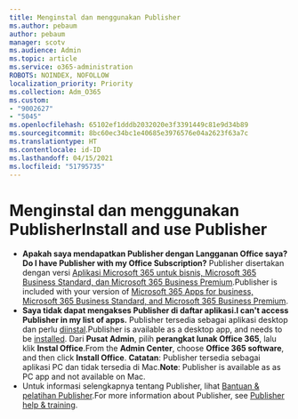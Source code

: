 ```yaml
---
title: Menginstal dan menggunakan Publisher
ms.author: pebaum
author: pebaum
manager: scotv
ms.audience: Admin
ms.topic: article
ms.service: o365-administration
ROBOTS: NOINDEX, NOFOLLOW
localization_priority: Priority
ms.collection: Adm_O365
ms.custom:
- "9002627"
- "5045"
ms.openlocfilehash: 65102ef1dddb2032020e3f3391449c81e9d34b89
ms.sourcegitcommit: 8bc60ec34bc1e40685e3976576e04a2623f63a7c
ms.translationtype: HT
ms.contentlocale: id-ID
ms.lasthandoff: 04/15/2021
ms.locfileid: "51795735"
---
```

# <a name="install-and-use-publisher"></a><span data-ttu-id="863c7-102">Menginstal dan menggunakan Publisher</span><span class="sxs-lookup"><span data-stu-id="863c7-102">Install and use Publisher</span></span>

- <span data-ttu-id="863c7-103">**Apakah saya mendapatkan Publisher dengan Langganan Office saya?**</span><span class="sxs-lookup"><span data-stu-id="863c7-103">**Do I have Publisher with my Office Subscription?**</span></span> <span data-ttu-id="863c7-104">Publisher disertakan dengan versi [Aplikasi Microsoft 365 untuk bisnis, Microsoft 365 Business Standard, dan Microsoft 365 Business Premium](https://products.office.com/compare-all-microsoft-office-products?activetab=tab:primaryr2).</span><span class="sxs-lookup"><span data-stu-id="863c7-104">Publisher is included with your version of [Microsoft 365 Apps for business, Microsoft 365 Business Standard, and Microsoft 365 Business Premium](https://products.office.com/compare-all-microsoft-office-products?activetab=tab:primaryr2).</span></span>
- <span data-ttu-id="863c7-105">**Saya tidak dapat mengakses Publisher di daftar aplikasi.**</span><span class="sxs-lookup"><span data-stu-id="863c7-105">**I can't access Publisher in my list of apps.**</span></span>  <span data-ttu-id="863c7-106">Publisher tersedia sebagai aplikasi desktop dan perlu [diinstal](https://support.office.com/article/Install-Office-apps-from-Office-365-dcf2d841-dac7-455b-9a77-fc8f7ee92702).</span><span class="sxs-lookup"><span data-stu-id="863c7-106">Publisher is available as a desktop app, and needs to be [installed](https://support.office.com/article/Install-Office-apps-from-Office-365-dcf2d841-dac7-455b-9a77-fc8f7ee92702).</span></span> <span data-ttu-id="863c7-107">Dari **Pusat Admin**, pilih **perangkat lunak Office 365**, lalu klik **Instal Office**.</span><span class="sxs-lookup"><span data-stu-id="863c7-107">From the **Admin Center**, choose **Office 365 software**, and then click **Install Office**.</span></span> <span data-ttu-id="863c7-108">**Catatan**: Publisher tersedia sebagai aplikasi PC dan tidak tersedia di Mac.</span><span class="sxs-lookup"><span data-stu-id="863c7-108">**Note**: Publisher is available as as PC app and not available on Mac.</span></span>
- <span data-ttu-id="863c7-109">Untuk informasi selengkapnya tentang Publisher, lihat [Bantuan & pelatihan Publisher](https://support.office.com/publisher).</span><span class="sxs-lookup"><span data-stu-id="863c7-109">For more information about Publisher, see [Publisher help & training](https://support.office.com/publisher).</span></span>
